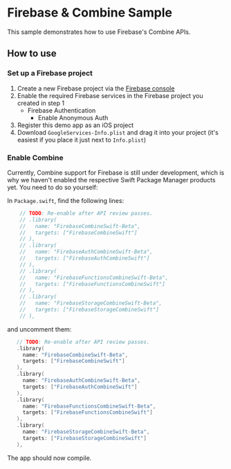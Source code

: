 # Firebase & Combine Sample

This sample demonstrates how to use Firebase's Combine APIs.

## How to use

### Set up a Firebase project

1. Create a new Firebase project via the [Firebase console](https://console.firebase.google.com/)
1. Enable the required Firebase services in the Firebase project you created in step 1
   * Firebase Authentication
      * Enable Anonymous Auth
2. Register this demo app as an iOS project
3. Download `GoogleServices-Info.plist` and drag it into your project (it's easiest if you place it just next to `Info.plist`)


### Enable Combine

Currently, Combine support for Firebase is still under development, which is why we haven't enabled the respective Swift Package Manager products yet. You need to do so yourself:

In `Package.swift`, find the following lines:

```swift
    // TODO: Re-enable after API review passes.
    // .library(
    //   name: "FirebaseCombineSwift-Beta",
    //   targets: ["FirebaseCombineSwift"]
    // ),
    // .library(
    //   name: "FirebaseAuthCombineSwift-Beta",
    //   targets: ["FirebaseAuthCombineSwift"]
    // ),
    // .library(
    //   name: "FirebaseFunctionsCombineSwift-Beta",
    //   targets: ["FirebaseFunctionsCombineSwift"]
    // ),
    // .library(
    //   name: "FirebaseStorageCombineSwift-Beta",
    //   targets: ["FirebaseStorageCombineSwift"]
    // ),
```

 and uncomment them:
 ```swift
    // TODO: Re-enable after API review passes.
    .library(
      name: "FirebaseCombineSwift-Beta",
      targets: ["FirebaseCombineSwift"]
    ),
    .library(
      name: "FirebaseAuthCombineSwift-Beta",
      targets: ["FirebaseAuthCombineSwift"]
    ),
    .library(
      name: "FirebaseFunctionsCombineSwift-Beta",
      targets: ["FirebaseFunctionsCombineSwift"]
    ),
    .library(
      name: "FirebaseStorageCombineSwift-Beta",
      targets: ["FirebaseStorageCombineSwift"]
    ),
 ```

 The app should now compile.